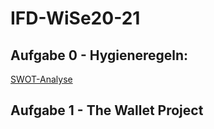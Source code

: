 # IFD-WiSe20-21
## Aufgabe 0 - Hygieneregeln:
[SWOT-Analyse](https://github.com/klotkawa/IFD-WiSe20-21/blob/main/Task0/SWOT.pdf)
<br>
## Aufgabe 1 - The Wallet Project
